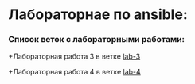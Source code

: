 #  Лабораторнае по ansible:

<h3>Список веток с лабораторными работами:</h3>

+Лабораторная работа 3 в ветке [lab-3](https://github.com/Dmitry-Koz/ansible_lab/tree/lab-3)

+Лабораторная работа 4 в ветке [lab-4](https://github.com/Dmitry-Koz/ansible_lab/tree/lab-4)

